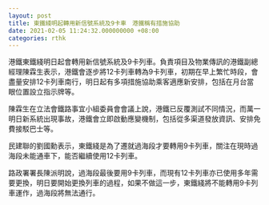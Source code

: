 ```yaml
---
layout: post
title: 東鐵綫明起轉用新信號系統及9卡車　港鐵稱有措施協助
date: 2021-02-05 11:24:32.000000000 +08:00
categories: rthk
---
```


港鐵東鐵綫明日起會轉用新信號系統及9卡列車。負責項目及物業傳訊的港鐵副總經理陳霖生表示，港鐵會逐步將12卡列車轉為9卡列車，初期在早上繁忙時段，會盡量安排12卡列車南行，明日起有多項措施協助乘客適應新安排，包括在月台當眼位置設立指示牌等。

陳霖生在立法會鐵路事宜小組委員會會議上說，港鐵已反覆測試不同情況，而萬一明日新系統出現事故，港鐵會立即啟動應變機制，包括從多渠道發放資訊、安排免費接駁巴士等。

民建聯的劉國勳表示，東鐵綫是為了遷就過海段才要轉用9卡列車，關注在現時過海段未能通車下，能否繼續使用12卡列車。

路政署署長陳派明說，過海段最後要用9卡列車，而現有12卡列車亦已使用多年需要更換，明日要開始更換列車的過程，如果不做這一步，東鐵綫將不能轉用9卡列車運作，過海段將無法通行。
